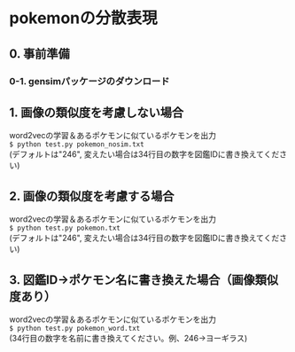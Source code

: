 # pokemonの分散表現   
## 0. 事前準備   
### 0-1. gensimパッケージのダウンロード   

## 1. 画像の類似度を考慮しない場合   
word2vecの学習＆あるポケモンに似ているポケモンを出力   
`$ python test.py pokemon_nosim.txt`   
(デフォルトは"246", 変えたい場合は34行目の数字を図鑑IDに書き換えてください)

## 2. 画像の類似度を考慮する場合   
word2vecの学習＆あるポケモンに似ているポケモンを出力   
`$ python test.py pokemon.txt`   
(デフォルトは"246", 変えたい場合は34行目の数字を図鑑IDに書き換えてください)   

## 3. 図鑑ID→ポケモン名に書き換えた場合（画像類似度あり）   
word2vecの学習＆あるポケモンに似ているポケモンを出力   
`$ python test.py pokemon_word.txt`   
(34行目の数字を名前に書き換えてください。例、246→ヨーギラス)   
